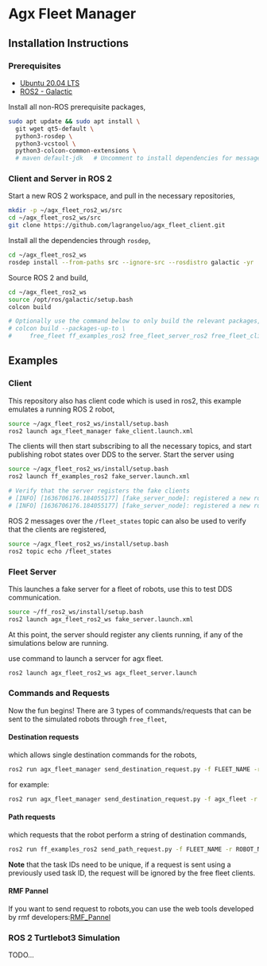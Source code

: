 # Agx Fleet Manager

## Installation Instructions

### Prerequisites

* [Ubuntu 20.04 LTS](https://releases.ubuntu.com/20.04/)
* [ROS2 - Galactic](https://docs.ros.org/en/galactic/index.html)

Install all non-ROS prerequisite packages,

```bash
sudo apt update && sudo apt install \
  git wget qt5-default \
  python3-rosdep \
  python3-vcstool \
  python3-colcon-common-extensions \
  # maven default-jdk   # Uncomment to install dependencies for message generation
```

### Client and Server in ROS 2

Start a new ROS 2 workspace, and pull in the necessary repositories,

```bash
mkdir -p ~/agx_fleet_ros2_ws/src
cd ~/agx_fleet_ros2_ws/src
git clone https://github.com/lagrangeluo/agx_fleet_client.git
```

Install all the dependencies through `rosdep`,

```bash
cd ~/agx_fleet_ros2_ws
rosdep install --from-paths src --ignore-src --rosdistro galactic -yr
```

Source ROS 2 and build, 

```bash
cd ~/agx_fleet_ros2_ws
source /opt/ros/galactic/setup.bash
colcon build

# Optionally use the command below to only build the relevant packages,
# colcon build --packages-up-to \
#     free_fleet ff_examples_ros2 free_fleet_server_ros2 free_fleet_client_ros2
```



## Examples

### Client

This repository also has client code which is used in ros2, this example emulates a running ROS 2 robot,

```bash
source ~/agx_fleet_ros2_ws/install/setup.bash
ros2 launch agx_fleet_manager fake_client.launch.xml
```

The clients will then start subscribing to all the necessary topics, and start publishing robot states over DDS to the server. Start the server using

```bash
source ~/agx_fleet_ros2_ws/install/setup.bash
ros2 launch ff_examples_ros2 fake_server.launch.xml

# Verify that the server registers the fake clients
# [INFO] [1636706176.184055177] [fake_server_node]: registered a new robot: [fake_ros1_robot]
# [INFO] [1636706176.184055177] [fake_server_node]: registered a new robot: [fake_ros2_robot]
```

ROS 2 messages over the `/fleet_states` topic can also be used to verify that the clients are registered,

```bash
source ~/agx_fleet_ros2_ws/install/setup.bash
ros2 topic echo /fleet_states
```

### Fleet Server

This launches a fake server for a fleet of robots, use this to test DDS communication.

```bash
source ~/ff_ros2_ws/install/setup.bash
ros2 launch agx_fleet_ros2_ws fake_server.launch.xml
```

At this point, the server should register any clients running, if any of the simulations below are running.

use command to launch a servcer for agx fleet.

``` bash
ros2 launch agx_fleet_ros2_ws agx_fleet_server.launch
```

### Commands and Requests

Now the fun begins! There are 3 types of commands/requests that can be sent to the simulated robots through `free_fleet`,

#### Destination requests

which allows single destination commands for the robots,

```bash
ros2 run agx_fleet_manager send_destination_request.py -f FLEET_NAME -r ROBOT_NAME -x 1.725 -y -0.39 --yaw 0.0 -i UNIQUE_TASK_ID
```

for example:

```bash
ros2 run agx_fleet_manager send_destination_request.py -f agx_fleet -r limo_1 -x 1.71 -y -1.28 --yaw -0.83 -i UNIQUE_TASK_ID
```

#### Path requests

which requests that the robot perform a string of destination commands,

```bash
ros2 run ff_examples_ros2 send_path_request.py -f FLEET_NAME -r ROBOT_NAME -i UNIQUE_TASK_ID -p '[{"x": 1.725, "y": -0.39, "yaw": 0.0, "level_name": "B1"}, {"x": 1.737, "y": 0.951, "yaw": 1.57, "level_name": "B1"}, {"x": -0.616, "y": 1.852, "yaw": 3.14, "level_name": "B1"}, {"x": -0.626, "y": -1.972, "yaw": 4.71, "level_name": "B1"}]'
```

**Note** that the task IDs need to be unique, if a request is sent using a previously used task ID, the request will be ignored by the free fleet clients.

#### RMF Pannel

If you want to send request to robots,you can use the web tools developed by rmf developers:[RMF_Pannel](https://open-rmf.github.io/rmf-panel-js/)

### ROS 2 Turtlebot3 Simulation

TODO...
